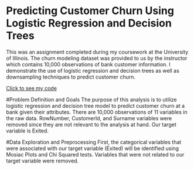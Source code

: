 # Predicting Customer Churn Using Logistic Regression and Decision Trees
This was an assignment completed during my coursework at the University of Illinois. The churn modeling dataset was provided to us by the instructor which contains 10,000 observations of bank customer information. I demonstrate the use of logistic regression and decision trees as well as downsampling techniques to predict customer churn.

[Click to see my code](https://github.com/carissa406/CustomerChurnAnalysis/blob/main/Churn.Rmd)

#Problem Definition and Goals
The purpose of this analysis is to utilize logistic regression and decision tree model to predict customer churn at a bank given their attributes. There are 10,000 observations of 11 variables in the raw data. RowNumber, CustomerId, and Surname variables were removed since they are not relevant to the analysis at hand. Our target variable is Exited.

#Data Exploration and Preprocessing
First, the categorical variables that were associated with our target variable (Exited) will be identified using Mosiac Plots and Chi Squared tests. Variables that were not related to our target variable were removed. 
